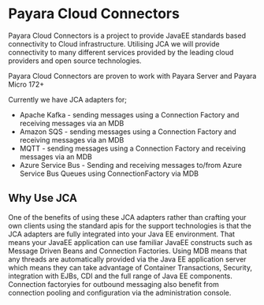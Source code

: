 # Payara Cloud Connectors

Payara Cloud Connectors is a project to provide JavaEE standards based connectivity 
to Cloud infrastructure. Utilising JCA we will provide connectivity to many different 
services provided by the leading cloud providers and open source technologies.

Payara Cloud Connectors are proven to work with Payara Server and Payara Micro 172+

Currently we have JCA adapters for;
* Apache Kafka - sending messages using a Connection Factory and receiving messages via an MDB
* Amazon SQS - sending messages using a Connection Factory and receiving messages via an MDB
* MQTT - sending messages using a Connection Factory and receiving messages via an MDB
* Azure Service Bus - Sending and receiving messages to/from Azure Service Bus Queues using ConnectionFactory via MDB

## Why Use JCA

One of the benefits of using these JCA adapters rather than crafting your own clients using the standard apis for the support technologies is that the JCA adapters are fully integrated into your Java EE environment.
That means your JavaEE application can use familiar JavaEE constructs such as Message Driven Beans and Connection Factories. Using MDB means that any threads are automatically provided via the 
Java EE application server which means they can take advantage of Container Transactions, Security, integration with EJBs, CDI and the full range of Java EE components.
Connection factoryies for outbound messaging also benefit from connection pooling and configuration via the administration console. 